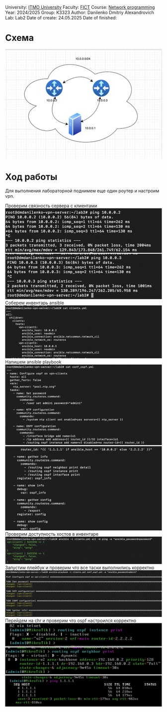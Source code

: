 University: [ITMO University](https://itmo.ru/ru/)
Faculty: [FICT](https://fict.itmo.ru)
Course: [Network programming]([https://github.com/itmo-ict-faculty/introduction-in-routing](https://itmo-ict-faculty.github.io/network-programming/))
Year: 2024/2025
Group: K3323
Author: Danilenko Dmitriy Alexandrovich
Lab: Lab2
Date of create: 24.05.2025
Date of finished:

# Схема

![schema](images/schema.png)

# Ход работы

Для выполнения лабораторной поднимем еще один роутер и настроим vpn.

Проверим связность сервера с клиентами
![1](images/1.png)
![2](images/2.png)
Соберем инвентарь ansible
![3](images/3.png)
Напишем ansible playbook
![4](images/4.png)
![5](images/5.png)
Проверим доступность хостов в инвентаре
![6](images/6.png)
Запустим плейбук и проверим что все таски выполнились корректно
![7](images/7.png)
Перейдем на chr и проверим что ospf настроился корректно
![8](images/8.png)
![9](images/9.png)
![10](images/10.png)
